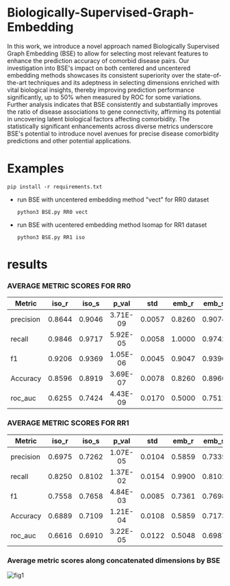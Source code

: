 # Biologically-Supervised-Graph-Embedding
In this work, we introduce a novel approach named Biologically Supervised Graph Embedding (BSE) to allow for selecting most relevant features to enhance the prediction accuracy of comorbid disease pairs. Our investigation into BSE's impact on both centered and uncentered embedding methods showcases its consistent superiority over the state-of-the-art techniques and its adeptness in selecting dimensions enriched with vital biological insights, thereby improving prediction performance significantly, up to 50% when measured by ROC for some variations. Further analysis indicates that BSE consistently and substantially improves the ratio of disease associations to gene connectivity, affirming its potential in uncovering latent biological factors affecting comorbidity. The statistically significant enhancements across diverse metrics underscore BSE's potential to introduce novel avenues for precise disease comorbidity predictions and other potential applications. 


# Examples
```pip install -r requirements.txt```

* run BSE with uncentered embedding method "vect" for RR0 dataset 

  ```python3 BSE.py RR0 vect```

* run BSE with ucentered embedding method Isomap for RR1 dataset 

  ```python3 BSE.py RR1 iso```

#  results
### AVERAGE METRIC SCORES FOR RR0
| Metric	| iso_r	 | iso_s  | p_val	 | std	  | emb_r  | emb_s  | p_val    | std    | vect_r | vect_s |	p_val    |	std   |
| --------- |:------:|:------:|:--------:|:------:|:------:|:------:|:--------:|:------:|:------:|:------:|:--------:|:------:|
| precision	| 0.8644 | 0.9046 | 3.71E-09 | 0.0057 |	0.8260 | 0.9074 | 8.63E-12 | 0.0059 | 0.8352 | 0.9075 |	7.02E-11 | 0.0066 |
| recall	| 0.9846 | 0.9717 | 5.92E-05 | 0.0058 |	1.0000 | 0.9742	| 2.25E-08 | 0.0045 | 0.9977 | 0.9743 |	6.49E-07 | 0.0061 |
| f1	    | 0.9206 | 0.9369 | 1.05E-06 | 0.0045 |	0.9047 | 0.9396	| 2.15E-09 | 0.0047 | 0.9093 | 0.9397 |	1.81E-08 | 0.0052 |
| Accuracy	| 0.8596 | 0.8919 | 3.69E-07 | 0.0078 |	0.8260 | 0.8966	| 5.59E-10 | 0.0081 | 0.8355 | 0.8967 |	5.35E-09 | 0.0091 |
| roc_auc	| 0.6255 | 0.7424 | 4.43E-09 | 0.0170 |	0.5000 | 0.7511	| 5.13E-12 | 0.0172 | 0.5315 | 0.7512 |	5.59E-11 | 0.0196 |

### AVERAGE METRIC SCORES FOR RR1
| Metric	| iso_r  | 	iso_s |	p_val    |	std	  | emb_r  | emb_s	| p_val    | std    | vect_r | vect_s |	p_val    | std    |
| --------- |:------:|:------:|:--------:|:------:|:------:|:------:|:--------:|:------:|:------:|:------:|:--------:|:------:|
| precision | 0.6975 | 0.7262 | 1.07E-05 | 0.0104 |	0.5859 | 0.7335 | 4.08E-11 | 0.0127 | 0.6456 | 0.7370 |	4.18E-09 | 0.0132 |
| recall    | 0.8250 | 0.8102 |	1.37E-02 | 0.0154 |	0.9900 | 0.8102 | 1.52E-10 | 0.0179 | 0.8649 | 0.8057 |	8.80E-07 | 0.0158 |
| f1        | 0.7558 | 0.7658 |	4.84E-03 | 0.0085 |	0.7361 | 0.7698 | 7.13E-06 | 0.0116 | 0.7393 | 0.7697 |	6.87E-06 | 0.0104 |
| Accuracy  | 0.6889 | 0.7109 |	1.21E-04 | 0.0108 |	0.5859 | 0.7173 | 3.37E-10 | 0.0143 | 0.6440 | 0.7187 |	5.29E-08 | 0.0144 |
| roc_auc   | 0.6616 | 0.6910 |	3.22E-05 | 0.0122 |	0.5048 | 0.6987 | 2.12E-11 | 0.0155 | 0.5997 | 0.7013 |	1.01E-08 | 0.0162 |

### Average metric scores along concatenated dimensions by BSE
![fig1](https://github.com/xihan-qin/Biologically-Supervised-Graph-Embedding/blob/main/plots/4_metrics_together_both_rrs.png)
